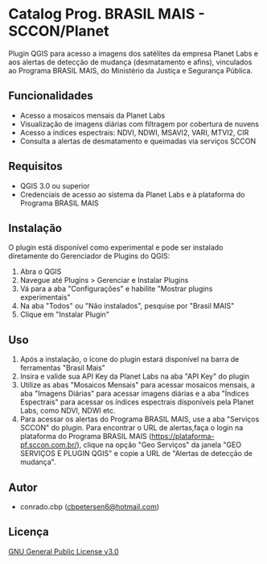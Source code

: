 # Catalog Prog. BRASIL MAIS - SCCON/Planet

Plugin QGIS para acesso a imagens dos satélites da empresa Planet Labs e aos alertas de detecção de mudança (desmatamento e afins), vinculados ao Programa BRASIL MAIS, do Ministério da Justiça e Segurança Pública.

## Funcionalidades

- Acesso a mosaicos mensais da Planet Labs
- Visualização de imagens diárias com filtragem por cobertura de nuvens
- Acesso a índices espectrais: NDVI, NDWI, MSAVI2, VARI, MTVI2, CIR
- Consulta a alertas de desmatamento e queimadas via serviços SCCON

## Requisitos

- QGIS 3.0 ou superior
- Credenciais de acesso ao sistema da Planet Labs e à plataforma do Programa BRASIL MAIS

## Instalação

O plugin está disponível como experimental e pode ser instalado diretamente do Gerenciador de Plugins do QGIS:

1. Abra o QGIS
2. Navegue até Plugins > Gerenciar e Instalar Plugins
3. Vá para a aba "Configurações" e habilite "Mostrar plugins experimentais"
4. Na aba "Todos" ou "Não instalados", pesquise por "Brasil MAIS"
5. Clique em "Instalar Plugin"

## Uso

1. Após a instalação, o ícone do plugin estará disponível na barra de ferramentas "Brasil Mais"
2. Insira e valide sua API Key da Planet Labs na aba "API Key" do plugin
3. Utilize as abas "Mosaicos Mensais" para acessar mosaicos mensais, a aba "Imagens Diárias" para acessar imagens diárias e a aba "Índices Espectrais" para acessar os índices espectrais disponíveis pela Planet Labs, como NDVI, NDWI etc.
4. Para acessar os alertas do Programa BRASIL MAIS, use a aba "Serviços SCCON" do plugin. Para encontrar o URL de alertas,faça o login na plataforma do Programa BRASIL MAIS (https://plataforma-pf.sccon.com.br/), clique na opção "Geo Serviços" da janela "GEO SERVIÇOS E PLUGIN QGIS" e copie a URL de "Alertas de detecção de mudança".


## Autor

- conrado.cbp (cbpetersen6@hotmail.com)

## Licença

[GNU General Public License v3.0](LICENSE)
